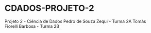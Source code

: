 # CDADOS-PROJETO-2
Projeto 2 - Ciência de Dados
Pedro de Souza Zequi - Turma 2A
Tomás Fiorelli Barbosa - Turma 2B
